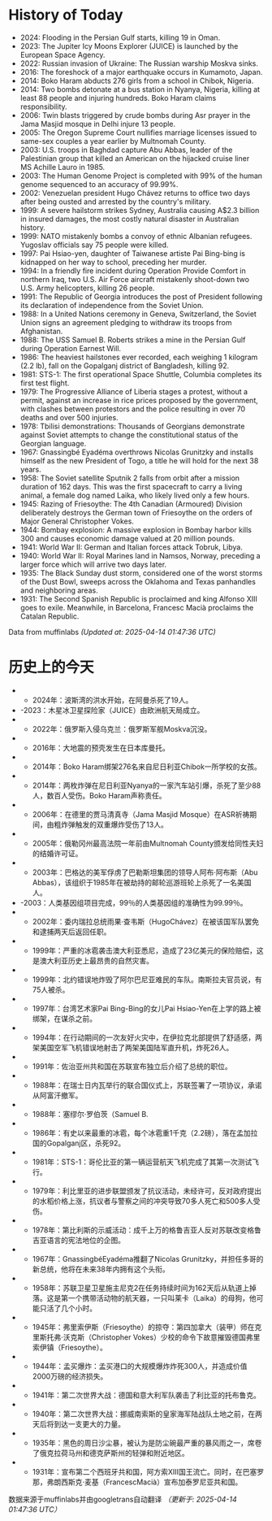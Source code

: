# History of Today 

- 2024: Flooding in the Persian Gulf starts, killing 19 in Oman.
- 2023: The Jupiter Icy Moons Explorer (JUICE) is launched by the European Space Agency.
- 2022: Russian invasion of Ukraine: The Russian warship Moskva sinks.
- 2016: The foreshock of a major earthquake occurs in Kumamoto, Japan.
- 2014: Boko Haram abducts 276 girls from a school in Chibok, Nigeria.
- 2014: Two bombs detonate at a bus station in Nyanya, Nigeria, killing at least 88 people and injuring hundreds. Boko Haram claims responsibility.
- 2006: Twin blasts triggered by crude bombs during Asr prayer in the Jama Masjid mosque in Delhi injure 13 people.
- 2005: The Oregon Supreme Court nullifies marriage licenses issued to same-sex couples a year earlier by Multnomah County.
- 2003: U.S. troops in Baghdad capture Abu Abbas, leader of the Palestinian group that killed an American on the hijacked cruise liner MS Achille Lauro in 1985.
- 2003: The Human Genome Project is completed with 99% of the human genome sequenced to an accuracy of 99.99%.
- 2002: Venezuelan president Hugo Chávez returns to office two days after being ousted and arrested by the country's military.
- 1999: A severe hailstorm strikes Sydney, Australia causing A$2.3 billion in insured damages, the most costly natural disaster in Australian history.
- 1999: NATO mistakenly bombs a convoy of ethnic Albanian refugees. Yugoslav officials say 75 people were killed.
- 1997: Pai Hsiao-yen, daughter of Taiwanese artiste Pai Bing-bing is kidnapped on her way to school, preceding her murder.
- 1994: In a friendly fire incident during Operation Provide Comfort in northern Iraq, two U.S. Air Force aircraft mistakenly shoot-down two U.S. Army helicopters, killing 26 people.
- 1991: The Republic of Georgia introduces the post of President following its declaration of independence from the Soviet Union.
- 1988: In a United Nations ceremony in Geneva, Switzerland, the Soviet Union signs an agreement pledging to withdraw its troops from Afghanistan.
- 1988: The USS Samuel B. Roberts strikes a mine in the Persian Gulf during Operation Earnest Will.
- 1986: The heaviest hailstones ever recorded, each weighing 1 kilogram (2.2 lb), fall on the Gopalganj district of Bangladesh, killing 92.
- 1981: STS-1: The first operational Space Shuttle, Columbia completes its first test flight.
- 1979: The Progressive Alliance of Liberia stages a protest, without a permit, against an increase in rice prices proposed by the government, with clashes between protestors and the police resulting in over 70 deaths and over 500 injuries.
- 1978: Tbilisi demonstrations: Thousands of Georgians demonstrate against Soviet attempts to change the constitutional status of the Georgian language.
- 1967: Gnassingbé Eyadéma overthrows Nicolas Grunitzky and installs himself as the new President of Togo, a title he will hold for the next 38 years.
- 1958: The Soviet satellite Sputnik 2 falls from orbit after a mission duration of 162 days. This was the first spacecraft to carry a living animal, a female dog named Laika, who likely lived only a few hours.
- 1945: Razing of Friesoythe: The 4th Canadian (Armoured) Division deliberately destroys the German town of Friesoythe on the orders of Major General Christopher Vokes.
- 1944: Bombay explosion: A massive explosion in Bombay harbor kills 300 and causes economic damage valued at 20 million pounds.
- 1941: World War II: German and Italian forces attack Tobruk, Libya.
- 1940: World War II: Royal Marines land in Namsos, Norway, preceding a larger force which will arrive two days later.
- 1935: The Black Sunday dust storm, considered one of the worst storms of the Dust Bowl, sweeps across the Oklahoma and Texas panhandles and neighboring areas.
- 1931: The Second Spanish Republic is proclaimed and king Alfonso XIII goes to exile. Meanwhile, in Barcelona, Francesc Macià proclaims the Catalan Republic.

Data from muffinlabs
*(Updated at: 2025-04-14 01:47:36 UTC)*

# 历史上的今天 

- -  2024年：波斯湾的洪水开始，在阿曼杀死了19人。
- -2023：木星冰卫星探险家（JUICE）由欧洲航天局成立。
- -  2022年：俄罗斯入侵乌克兰：俄罗斯军舰Moskva沉没。
- -  2016年：大地震的预壳发生在日本库曼托。
- -  2014年：Boko Haram绑架276名来自尼日利亚Chibok一所学校的女孩。
- -  2014年：两枚炸弹在尼日利亚Nyanya的一家汽车站引爆，杀死了至少88人，数百人受伤。Boko Haram声称责任。
- -  2006年：在德里的贾马清真寺（Jama Masjid Mosque）在ASR祈祷期间，由粗炸弹触发的双重爆炸受伤了13人。
- -  2005年：俄勒冈州最高法院一年前由Multnomah County颁发给同性夫妇的结婚许可证。
- -  2003年：巴格达的美军俘虏了巴勒斯坦集团的领导人阿布·阿布斯（Abu Abbas），该组织于1985年在被劫持的邮轮巡游班轮上杀死了一名美国人。
- -2003：人类基因组项目完成，99％的人类基因组的准确性为99.99％。
- -  2002年：委内瑞拉总统雨果·查韦斯（HugoChávez）在被该国军队罢免和逮捕两天后返回任职。
- -  1999年：严重的冰雹袭击澳大利亚悉尼，造成了23亿美元的保险赔偿，这是澳大利亚历史上最昂贵的自然灾害。
- -  1999年：北约错误地炸毁了阿尔巴尼亚难民的车队。南斯拉夫官员说，有75人被杀。
- -  1997年：台湾艺术家Pai Bing-Bing的女儿Pai Hsiao-Yen在上学的路上被绑架，在谋杀之前。
- -  1994年：在行动期间的一次友好火灾中，在伊拉克北部提供了舒适感，两架美国空军飞机错误地射击了两架美国陆军直升机，炸死26人。
- -  1991年：佐治亚州共和国在苏联宣布独立后介绍了总统的职位。
- -  1988年：在瑞士日内瓦举行的联合国仪式上，苏联签署了一项协议，承诺从阿富汗撤军。
- -  1988年：塞缪尔·罗伯茨（Samuel B.
- -  1986年：有史以来最重的冰雹，每个冰雹重1千克（2.2磅），落在孟加拉国的Gopalganj区，杀死92。
- -  1981年：STS-1：哥伦比亚的第一辆运营航天飞机完成了其第一次测试飞行。
- -  1979年：利比里亚的进步联盟颁发了抗议活动，未经许可，反对政府提出的水稻价格上涨，抗议者与警察之间的冲突导致70多人死亡和500多人受伤。
- -  1978年：第比利斯的示威活动：成千上万的格鲁吉亚人反对苏联改变格鲁吉亚语言的宪法地位的企图。
- -  1967年：GnassingbéEyadéma推翻了Nicolas Grunitzky，并担任多哥的新总统，他将在未来38年内拥有这个头衔。
- -  1958年：苏联卫星卫星施主尼克2在任务持续时间为162天后从轨道上掉落。这是第一个携带活动物的航天器，一只叫莱卡（Laika）的母狗，他可能只活了几个小时。
- -  1945年：弗里索伊斯（Friesoythe）的掠夺：第四加拿大（装甲）师在克里斯托弗·沃克斯（Christopher Vokes）少校的命令下故意摧毁德国弗里索伊镇（Friesoythe）。
- -  1944年：孟买爆炸：孟买港口的大规模爆炸炸死300人，并造成价值2000万磅的经济损失。
- -  1941年：第二次世界大战：德国和意大利军队袭击了利比亚的托布鲁克。
- -  1940年：第二次世界大战：挪威南索斯的皇家海军陆战队土地之前，在两天后将到达一支更大的力量。
- -  1935年：黑色的周日沙尘暴，被认为是防尘碗最严重的暴风雨之一，席卷了俄克拉荷马州和德克萨斯州的轻弹和附近地区。
- -  1931年：宣布第二个西班牙共和国，阿方索XIII国王流亡。同时，在巴塞罗那，弗朗西斯克·麦基（FrancescMacià）宣布加泰罗尼亚共和国。

数据来源于muffinlabs并由googletrans自动翻译
*（更新于: 2025-04-14 01:47:36 UTC）*